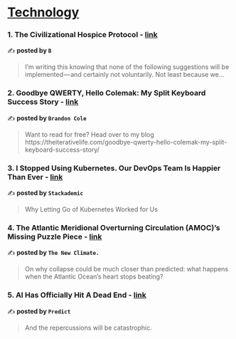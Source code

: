 
<h1><a href=https://medium.com/tag/technology/recommended target="_blank" rel="noopener noreferrer">Technology</a></h1>
<h3>1. The Civilizational Hospice Protocol - <a href="https://medium.com/@thehonestsorcerer/the-civilizational-hospice-protocol-abc3fa54e27e" target="_blank" rel="noopener noreferrer">link</a></h3>

✍️ **posted by `B`**

<blockquote>I’m writing this knowing that none of the following suggestions will be implemented — and certainly not voluntarily. Not least because we…</blockquote>

<h3>2. Goodbye QWERTY, Hello Colemak: My Split Keyboard Success Story - <a href="https://medium.com/@brandoncolemarmot/goodbye-qwerty-hello-colemak-my-split-keyboard-success-story-d831004a45f8" target="_blank" rel="noopener noreferrer">link</a></h3>

✍️ **posted by `Brandon Cole`**

<blockquote>Want to read for free? Head over to my blog https://theiterativelife.com/goodbye-qwerty-hello-colemak-my-split-keyboard-success-story/</blockquote>

<h3>3. I Stopped Using Kubernetes. Our DevOps Team Is Happier Than Ever - <a href="https://medium.com/stackademic/i-stopped-using-kubernetes-our-devops-team-is-happier-than-ever-a5519f916ec0" target="_blank" rel="noopener noreferrer">link</a></h3>

✍️ **posted by `Stackademic`**

<blockquote>Why Letting Go of Kubernetes Worked for Us</blockquote>

<h3>4. The Atlantic Meridional Overturning Circulation (AMOC)’s Missing Puzzle Piece - <a href="https://medium.com/the-new-climate/the-atlantic-meridional-overturning-circulation-amoc-s-missing-puzzle-piece-63665f73b0d3" target="_blank" rel="noopener noreferrer">link</a></h3>

✍️ **posted by `The New Climate.`**

<blockquote>On why collapse could be much closer than predicted: what happens when the Atlantic Ocean’s heart stops beating?</blockquote>

<h3>5. AI Has Officially Hit A Dead End - <a href="https://medium.com/predict/ai-has-officially-hit-a-dead-end-cf260ae5b2de" target="_blank" rel="noopener noreferrer">link</a></h3>

✍️ **posted by `Predict`**

<blockquote>And the repercussions will be catastrophic.</blockquote>

